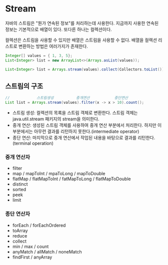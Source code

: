 # Stream

자바의 스트림은 "뭔가 연속된 정보"를 처리하는데 사용한다.
지금까지 사용한 연속된 정보는 기본적으로 배열이 있다. 
또다른 하나는 컬렉션이다.

컬렉션은 스트림을 사용할 수 있지만 배열은 스트림을 사용할 수 없다.
배열을 컬렉션 리스트로 변환하는 방법은 여러가지가 존재한다.

```java
Integer[] values = { 1, 3, 5};
List<Integer> list = new ArrayList<>(Arrays.asList(values));

List<Integer> list = Arrays.stream(values).collect(Collectors.toList());
```

## 스트림의 구조

```java
//            스트림생성          중개연산           중단연산
List list = Arrays.stream(values).filter(x -> x > 10).count();
```

- 스트림 생성: 컬렉션의 목록을 스트림 객체로 변환한다. 스트림 객체는 java.util.stream 패키지의 stream을 의미한다.
- 중개 연산: 생성된 스트림 객체를 사용하여 중개 연산 부분에서 처리한다. 하지만 이부분에서는 아무런 결과를 리턴하지 못한다.(intermediate operator)
- 종단 연산: 마지막으로 중개 연산에서 작업된 내용을 바탕으로 결과를 리턴한다.(terminal operation)

### 중개 연산자

- filter
- map / mapToInt / mpaToLong / mapToDouble
- flatMap / flatMapToInt / fatMapToLong / flatMapToDouble
- distinct
- sorted
- peek
- limit

### 종단 연산자

- forEach / forEachOrdered
- toArray
- reduce
- collect
- min / max / count
- anyMatch / allMatch / noneMatch
- findFirst / anyArray
